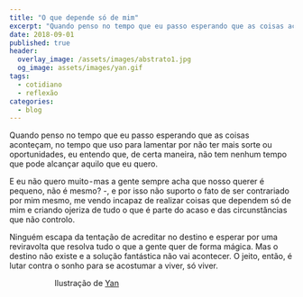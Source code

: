 ```yaml
---
title: "O que depende só de mim"
excerpt: "Quando penso no tempo que eu passo esperando que as coisas aconteçam"
date: 2018-09-01
published: true
header:
  overlay_image: /assets/images/abstrato1.jpg
  og_image: assets/images/yan.gif
tags: 
  - cotidiano
  - reflexão
categories:
  - blog
---
```

Quando penso no tempo que eu passo esperando que as coisas aconteçam, no tempo que uso para lamentar por não ter mais sorte ou oportunidades, eu entendo que, de certa maneira, não tem nenhum tempo que pode alcançar aquilo que eu quero.

E eu não quero muito - mas a gente sempre acha que nosso querer é pequeno, não é mesmo? -, e por isso não suporto o fato de ser contrariado por mim mesmo, me vendo incapaz de realizar coisas que dependem só de mim e criando ojeriza de tudo o que é parte do acaso e das circunstâncias que não controlo.

Ninguém escapa da tentação de acreditar no destino e esperar por uma reviravolta que resolva tudo o que a gente quer de forma mágica. Mas o destino não existe e a solução fantástica não vai acontecer. O jeito, então, é lutar contra o sonho para se acostumar a viver, só viver.<figure style="" class="align-center">

<figure style="" class="align-center">
  <img src="{{ site.url }}{{ site.baseurl }}/assets/images/yan.gif" alt="">
  <figcaption>Ilustração de <a href="https://www.yandanwong.com/">Yan</a></figcaption>
</figure>
